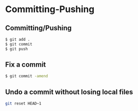 # Committing-Pushing

## Committing/Pushing

```bash
$ git add .
$ git commit
$ git push
```

## Fix a commit

```bash
$ git commit -amend
```

## Undo a commit without losing local files

```bash
git reset HEAD~1
```

